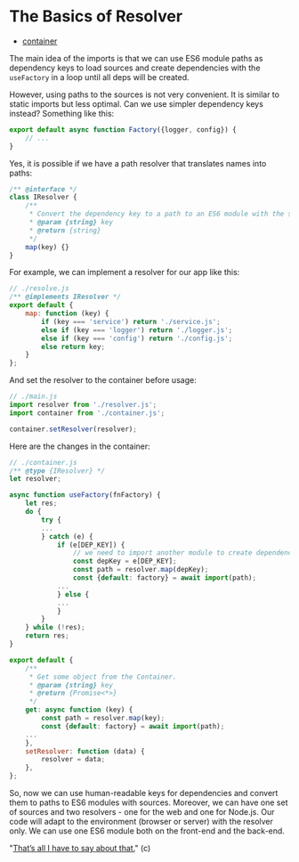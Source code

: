 # The Basics of Resolver

* [container](../container/README.md)

The main idea of the imports is that we can use ES6 module paths as dependency keys to load sources and create
dependencies with the `useFactory` in a loop until all deps will be created.

However, using paths to the sources is not very convenient. It is similar to static imports but less optimal. Can we use
simpler dependency keys instead? Something like this:

```javascript
export default async function Factory({logger, config}) {
    // ...
}
```

Yes, it is possible if we have a path resolver that translates names into paths:

```javascript
/** @interface */
class IResolver {
    /**
     * Convert the dependency key to a path to an ES6 module with the sources.
     * @param {string} key
     * @return {string}
     */
    map(key) {}
}
```

For example, we can implement a resolver for our app like this:

```javascript
// ./resolve.js
/** @implements IResolver */
export default {
    map: function (key) {
        if (key === 'service') return './service.js';
        else if (key === 'logger') return './logger.js';
        else if (key === 'config') return './config.js';
        else return key;
    }
};
```

And set the resolver to the container before usage:

```javascript
// ./main.js
import resolver from './resolver.js';
import container from './container.js';

container.setResolver(resolver);
```

Here are the changes in the container:

```javascript
// ./container.js
/** @type {IResolver} */
let resolver;

async function useFactory(fnFactory) {
    let res;
    do {
        try {
        ...
        } catch (e) {
            if (e[DEP_KEY]) {
                // we need to import another module to create dependency
                const depKey = e[DEP_KEY];
                const path = resolver.map(depKey);
                const {default: factory} = await import(path);
            ...
            } else {
            ...
            }
        }
    } while (!res);
    return res;
}

export default {
    /**
     * Get some object from the Container.
     * @param {string} key
     * @return {Promise<*>}
     */
    get: async function (key) {
        const path = resolver.map(key);
        const {default: factory} = await import(path);
    ...
    },
    setResolver: function (data) {
        resolver = data;
    },
};
```

So, now we can use human-readable keys for dependencies and convert them to paths to ES6 modules with sources. Moreover,
we can have one set of sources and two resolvers - one for the web and one for Node.js. Our code will adapt to the
environment (browser or server) with the resolver only. We can use one ES6 module both on the front-end and the
back-end.

"[That’s all I have to say about that.](https://www.youtube.com/watch?v=WJ_yQ02xwsM)" (c)